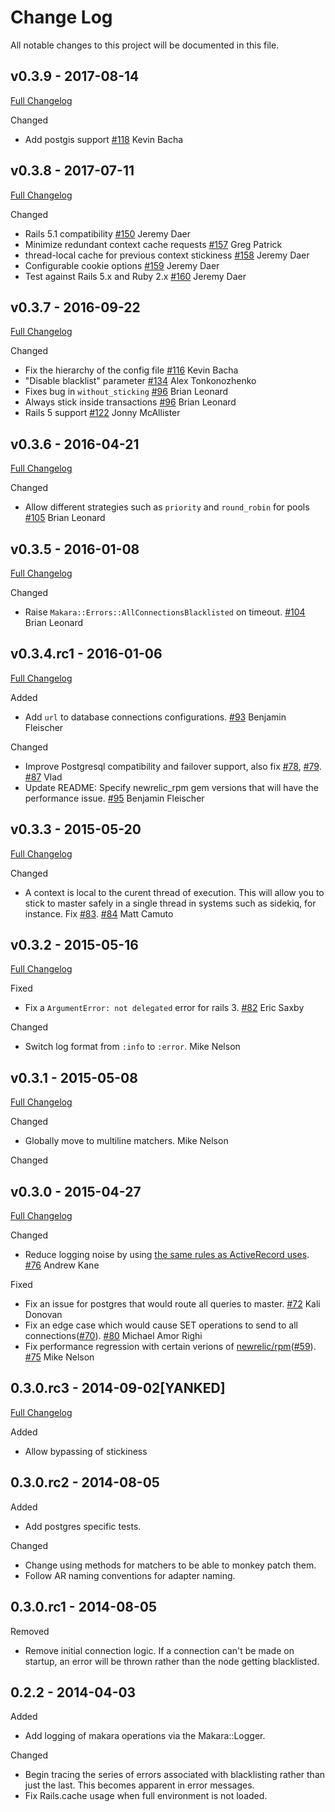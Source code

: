 # Change Log
All notable changes to this project will be documented in this file.

## v0.3.9 - 2017-08-14
[Full Changelog](https://github.com/taskrabbit/makara/compare/v0.3.8...v0.3.9) 

Changed
- Add postgis support [#118](https://github.com/taskrabbit/makara/pull/118) Kevin Bacha

## v0.3.8 - 2017-07-11

[Full Changelog](https://github.com/taskrabbit/makara/compare/v0.3.7...v0.3.8) 

Changed
- Rails 5.1 compatibility [#150](https://github.com/taskrabbit/makara/pull/150) Jeremy Daer
- Minimize redundant context cache requests [#157](https://github.com/taskrabbit/makara/issues/157) Greg Patrick
- thread-local cache for previous context stickiness [#158](https://github.com/taskrabbit/makara/issues/158)  Jeremy Daer
- Configurable cookie options [#159](https://github.com/taskrabbit/makara/pull/159) Jeremy Daer
- Test against Rails 5.x and Ruby 2.x [#160](https://github.com/taskrabbit/makara/pull/160) Jeremy Daer

## v0.3.7 - 2016-09-22

[Full Changelog](https://github.com/taskrabbit/makara/compare/v0.3.6...v0.3.7)

Changed

- Fix the hierarchy of the config file [#116](https://github.com/taskrabbit/makara/pull/116) Kevin Bacha
- "Disable blacklist" parameter [#134](https://github.com/taskrabbit/makara/pull/134) Alex Tonkonozhenko
- Fixes bug in `without_sticking` [#96](https://github.com/taskrabbit/makara/pull/96) Brian Leonard
- Always stick inside transactions [#96](https://github.com/taskrabbit/makara/pull/96) Brian Leonard
- Rails 5 support [#122](https://github.com/taskrabbit/makara/pull/122) Jonny McAllister

## v0.3.6 - 2016-04-21

[Full Changelog](https://github.com/taskrabbit/makara/compare/v0.3.5...v0.3.6)

Changed

- Allow different strategies such as `priority` and `round_robin` for pools [#105](https://github.com/taskrabbit/makara/pull/105) Brian Leonard


## v0.3.5 - 2016-01-08

[Full Changelog](https://github.com/taskrabbit/makara/compare/v0.3.4.rc1...v0.3.5)

Changed

- Raise `Makara::Errors::AllConnectionsBlacklisted` on timeout. [#104](https://github.com/taskrabbit/makara/pull/104) Brian Leonard

## v0.3.4.rc1 - 2016-01-06

[Full Changelog](https://github.com/taskrabbit/makara/compare/v0.3.3...v0.3.4.rc1)

Added

- Add `url` to database connections configurations. [#93](https://github.com/taskrabbit/makara/pull/93) Benjamin Fleischer

Changed

- Improve Postgresql compatibility and failover support, also fix [#78](https://github.com/taskrabbit/makara/issues/78), [#79](https://github.com/taskrabbit/makara/issues/79). [#87](https://github.com/taskrabbit/makara/pull/87) Vlad
- Update README: Specify newrelic_rpm gem versions that will have the performance issue. [#95](https://github.com/taskrabbit/makara/pull/95) Benjamin Fleischer

## v0.3.3 - 2015-05-20

[Full Changelog](https://github.com/taskrabbit/makara/compare/v0.3.2...v0.3.3)

Changed

- A context is local to the curent thread of execution. This will allow you to stick to master safely in a single thread in systems such as sidekiq, for instance. Fix [#83](https://github.com/taskrabbit/makara/issues/83). [#84](https://github.com/taskrabbit/makara/pull/84) Matt Camuto

## v0.3.2 - 2015-05-16

[Full Changelog](https://github.com/taskrabbit/makara/compare/v0.3.1...v0.3.2)

Fixed

- Fix a `ArgumentError: not delegated` error for rails 3. [#82](https://github.com/taskrabbit/makara/pull/82) Eric Saxby

Changed

- Switch log format from `:info` to `:error`. Mike Nelson

## v0.3.1 - 2015-05-08

[Full Changelog](https://github.com/taskrabbit/makara/compare/v0.3.0...v0.3.1)

Changed

- Globally move to multiline matchers. Mike Nelson

Changed

## v0.3.0 - 2015-04-27

[Full Changelog](https://github.com/taskrabbit/makara/compare/v0.3.0.rc3...v0.3.0)

Changed

- Reduce logging noise by using [the same rules as ActiveRecord uses](https://github.com/rails/rails/blob/b06f64c3480cd389d14618540d62da4978918af0/activerecord/lib/active_record/log_subscriber.rb#L33). [#76](https://github.com/taskrabbit/makara/pull/76) Andrew Kane

Fixed

- Fix an issue for postgres that would route all queries to master. [#72](https://github.com/taskrabbit/makara/pull/72) Kali Donovan
- Fix an edge case which would cause SET operations to send to all connections([#70](https://github.com/taskrabbit/makara/issues/70)). [#80](https://github.com/taskrabbit/makara/pull/80) Michael Amor Righi
- Fix performance regression with certain verions of [newrelic/rpm](https://github.com/newrelic/rpm)([#59](https://github.com/taskrabbit/makara/issues/59)). [#75](https://github.com/taskrabbit/makara/pull/75) Mike Nelson

## 0.3.0.rc3 - 2014-09-02[YANKED]

[Full Changelog](https://github.com/taskrabbit/makara/compare/v0.3.0.rc2...v0.3.0.rc3)

Added
- Allow bypassing of stickiness

## 0.3.0.rc2 - 2014-08-05
Added
- Add postgres specific tests.

Changed
- Change using methods for matchers to be able to monkey patch them.
- Follow AR naming conventions for adapter naming.

## 0.3.0.rc1 - 2014-08-05
Removed
- Remove initial connection logic. If a connection can't be made on startup, an error will be thrown rather than the node getting blacklisted.


## 0.2.2 - 2014-04-03
Added
- Add logging of makara operations via the Makara::Logger.

Changed
- Begin tracing the series of errors associated with blacklisting rather than just the last. This becomes apparent in error messages.
- Fix Rails.cache usage when full environment is not loaded.
